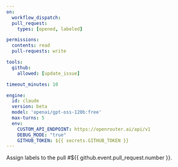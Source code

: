 ```yaml
---
on:
  workflow_dispatch:
  pull_request:
    types: [opened, labeled]

permissions:
  contents: read
  pull-requests: write

tools:
  github:
    allowed: [update_issue]

timeout_minutes: 10

engine:
  id: claude
  version: beta
  model: 'openai/gpt-oss-120b:free'
  max-turns: 5
  env:
    CUSTOM_API_ENDPOINT: https://openrouter.ai/api/v1
    DEBUG_MODE: "true"
    GITHUB_TOKEN: ${{ secrets.GITHUB_TOKEN }}
---
```

Assign labels to the pull  #${{ github.event.pull_request.number }}.